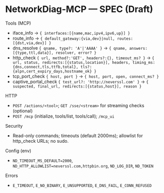 # NetworkDiag-MCP — SPEC (Draft)

Tools (MCP)
- iface_info → `{ interfaces:[{name,mac,ipv4,ipv6,up}] }`
- route_info → `{ default_gateway:{via,dev}|null, routes:[{dst,via,dev}] }`
- dns_resolve `{ qname, type?: 'A'|'AAAA' }` → `{ qname, answers:[{type,ttl,data}], resolver, error? }`
- http_check `{ url, method?:'GET', headers?:{}, timeout_ms? }` → `{ url, status, redirects:[{status,location}], headers, timing_ms:{dns,connect,tls,ttfb,total}, tls?:{alpn,cert_expiry_days,hostname_ok} }`
- tcp_port_check `{ host, port }` → `{ host, port, open, connect_ms? }`
- captive_portal_check `{ test_url?: 'http://neverssl.com' }` → `{ suspected, final_url, redirects:[{status,host}], reason }`

HTTP
- `POST /actions/<tool>`; `GET /sse/<stream>` for streaming checks (optional)
- `POST /mcp` (initialize, tools/list, tools/call); `/mcp_ui`

Security
- Read-only commands; timeouts (default 2000ms); allowlist for http_check URLs; no sudo.

Config (env)
- `ND_TIMEOUT_MS_DEFAULT=2000`, `ND_HTTP_ALLOWLIST=neverssl.com,httpbin.org`, `ND_LOG_DIR`, `ND_TOKEN`

Errors
- `E_TIMEOUT`, `E_NO_BINARY`, `E_UNSUPPORTED`, `E_DNS_FAIL`, `E_CONN_REFUSED`


